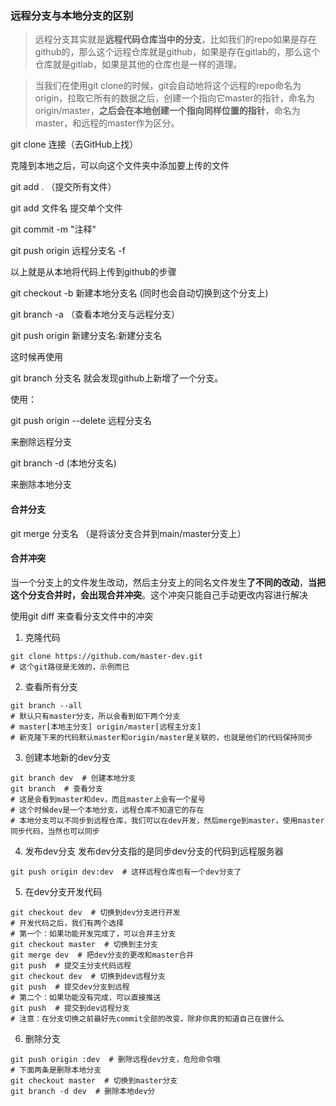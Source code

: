 ### 远程分支与本地分支的区别

> 远程分支其实就是**远程代码仓库当中的分支**，比如我们的repo如果是存在github的，那么这个远程仓库就是github，如果是存在gitlab的，那么这个仓库就是gitlab，如果是其他的仓库也是一样的道理。

> 当我们在使用git clone的时候，git会自动地将这个远程的repo命名为origin，拉取它所有的数据之后，创建一个指向它master的指针，命名为origin/master，**之后会在本地创建一个指向同样位置的指针**，命名为master，和远程的master作为区分。



git clone 连接（去GitHub上找）

克隆到本地之后，可以向这个文件夹中添加要上传的文件

git add . （提交所有文件）

git add 文件名               提交单个文件

git commit -m "注释"

git push origin 远程分支名 -f

以上就是从本地将代码上传到github的步骤



git checkout -b 新建本地分支名 (同时也会自动切换到这个分支上)

git branch -a （查看本地分支与远程分支）

git push origin 新建分支名:新建分支名

这时候再使用

git branch 分支名    就会发现github上新增了一个分支。 



使用：

git push origin --delete 远程分支名

来删除远程分支

git branch -d (本地分支名)

来删除本地分支

#### 合并分支

git merge 分支名   （是将该分支合并到main/master分支上）

#### 合并冲突

当一个分支上的文件发生改动，然后主分支上的同名文件发生**了不同的改动**，**当把这个分支合并时，会出现合并冲突**。这个冲突只能自己手动更改内容进行解决

使用git diff 来查看分支文件中的冲突

1. 克隆代码

```text
git clone https://github.com/master-dev.git  
# 这个git路径是无效的，示例而已
```

2. 查看所有分支

```text
git branch --all  
# 默认只有master分支，所以会看到如下两个分支
# master[本地主分支] origin/master[远程主分支]
# 新克隆下来的代码默认master和origin/master是关联的，也就是他们的代码保持同步
```

3. 创建本地新的dev分支

```text
git branch dev  # 创建本地分支
git branch  # 查看分支
# 这是会看到master和dev，而且master上会有一个星号
# 这个时候dev是一个本地分支，远程仓库不知道它的存在
# 本地分支可以不同步到远程仓库，我们可以在dev开发，然后merge到master，使用master同步代码，当然也可以同步
```

4. 发布dev分支
   发布dev分支指的是同步dev分支的代码到远程服务器

```text
git push origin dev:dev  # 这样远程仓库也有一个dev分支了
```

5. 在dev分支开发代码

```text
git checkout dev  # 切换到dev分支进行开发
# 开发代码之后，我们有两个选择
# 第一个：如果功能开发完成了，可以合并主分支
git checkout master  # 切换到主分支
git merge dev  # 把dev分支的更改和master合并
git push  # 提交主分支代码远程
git checkout dev  # 切换到dev远程分支
git push  # 提交dev分支到远程
# 第二个：如果功能没有完成，可以直接推送
git push  # 提交到dev远程分支
# 注意：在分支切换之前最好先commit全部的改变，除非你真的知道自己在做什么
```

6. 删除分支

```text
git push origin :dev  # 删除远程dev分支，危险命令哦
# 下面两条是删除本地分支
git checkout master  # 切换到master分支
git branch -d dev  # 删除本地dev分
```
